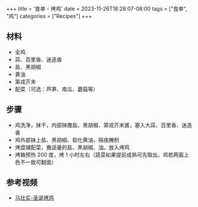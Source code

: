 +++
title = '食单 - 烤鸡'
date = 2023-11-26T18:28:07-08:00
tags = ["食单", "鸡"]
categories = ["Recipes"]
+++


## 材料
- 全鸡
- 蒜、百里香、迷迭香
- 盐、黑胡椒
- 黄油
- 第戎芥末
- 配菜（可选：芦笋、南瓜、蘑菇等）

## 步骤
- 鸡洗净，抹干，内部抹撒盐、黑胡椒、第戎芥末酱，塞入大蒜、百里香、迷迭香
- 鸡外部抹上盐、黑胡椒、软化黄油，隔夜腌制
- 烤盘铺配菜，撒适量的盐、黑胡椒、油。放入烤鸡
- 烤箱预热 200 度，烤 1 小时左右（蔬菜如果提前成熟可先取出，鸡若两面上色不一致可翻面）

## 参考视频
- [马壮实-圣诞烤鸡](https://www.bilibili.com/video/BV15t411Y79X)